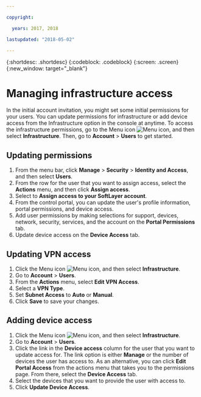 ```yaml
---

copyright:

  years: 2017, 2018

lastupdated: "2018-05-02"

---
```


{:shortdesc: .shortdesc}
{:codeblock: .codeblock}
{:screen: .screen}
{:new_window: target="_blank"}

# Managing infrastructure access

In the initial account invitation, you might set some initial permissions for your users. You can update permissions for infrastructure or add device access from the Infrastructure option in the console at anytime. To access the infrastructure permissions, go to the Menu icon ![Menu icon](../icons/icon_hamburger.svg), and then select **Infrastructure**. Then, go to **Account** &gt; **Users** to get started.

## Updating permissions

1. From the menu bar, click **Manage** &gt; **Security** &gt; **Identity and Access**, and then select **Users**.
2. From the row for the user that you want to assign access, select the **Actions** menu, and then click **Assign access**.
3. Select to **Assign access to your SoftLayer account**.
4. From the control portal, you can update the user's profile information, portal permissions, and device access.
5. Add user permissions by making selections for support, devices, network, security, services, and the account on the **Portal Permissions** tab.
6. Update device access on the **Device Access** tab.

## Updating VPN access

1. Click the Menu icon ![Menu icon](../icons/icon_hamburger.svg), and then select **Infrastructure**.
2. Go to **Account** &gt; **Users**.
3. From the **Actions** menu, select **Edit VPN Access**.
4. Select a **VPN Type**.
5. Set **Subnet Access** to **Auto** or **Manual**.
6. Click **Save** to save your changes.

## Adding device access

1. Click the Menu icon ![Menu icon](../icons/icon_hamburger.svg), and then select **Infrastructure**.
2. Go to **Account** &gt; **Users**.
3. Click the link in the **Device access** column for the user that you want to update access for. The link option is either **Manage** or the number of devices the user has access to. As an alternative, you can click **Edit Portal Access** from the actions menu that takes you to the permissions page. From there, select the **Device Access** tab.
4. Select the devices that you want to provide the user with access to.
5. Click **Update Device Access**.
